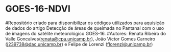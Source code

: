 # GOES-16-NDVI
#Repositório criado para disponibilizar os códigos utilizados para aquisição de dados do artigo Detecção de áreas de queimada no Pantanal com o uso de imagens do satélite meteorológico GOES-16.
#Autores:
 Renata Ribeiro do Valle Goncalves(renata@cpa.unicamp.br), João Victor Gomes Carneiro (j239738@dac.unicamp.br) e Felipe de Lorenzi (florenzi@unicamp.br)

